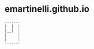 emartinelli.github.io
=====================

    -------
    |  |  |
    |__|  |
    |     |
    |     |
    -------
